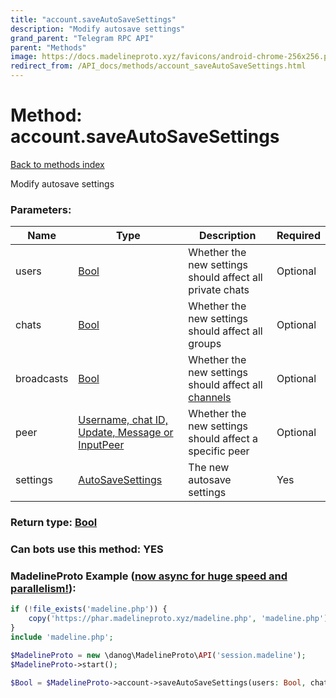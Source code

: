 ```yaml
---
title: "account.saveAutoSaveSettings"
description: "Modify autosave settings"
grand_parent: "Telegram RPC API"
parent: "Methods"
image: https://docs.madelineproto.xyz/favicons/android-chrome-256x256.png
redirect_from: /API_docs/methods/account_saveAutoSaveSettings.html
---
```

# Method: account.saveAutoSaveSettings
[Back to methods index](index.html)



Modify autosave settings

### Parameters:

| Name     |    Type       | Description | Required |
|----------|---------------|-------------|----------|
|users|[Bool](/API_docs/types/Bool.html) | Whether the new settings should affect all private chats | Optional|
|chats|[Bool](/API_docs/types/Bool.html) | Whether the new settings should affect all groups | Optional|
|broadcasts|[Bool](/API_docs/types/Bool.html) | Whether the new settings should affect all [channels](https://core.telegram.org/api/channel) | Optional|
|peer|[Username, chat ID, Update, Message or InputPeer](/API_docs/types/InputPeer.html) | Whether the new settings should affect a specific peer | Optional|
|settings|[AutoSaveSettings](/API_docs/types/AutoSaveSettings.html) | The new autosave settings | Yes|


### Return type: [Bool](/API_docs/types/Bool.html)

### Can bots use this method: **YES**


### MadelineProto Example ([now async for huge speed and parallelism!](https://docs.madelineproto.xyz/docs/ASYNC.html)):


```php
if (!file_exists('madeline.php')) {
    copy('https://phar.madelineproto.xyz/madeline.php', 'madeline.php');
}
include 'madeline.php';

$MadelineProto = new \danog\MadelineProto\API('session.madeline');
$MadelineProto->start();

$Bool = $MadelineProto->account->saveAutoSaveSettings(users: Bool, chats: Bool, broadcasts: Bool, peer: InputPeer, settings: AutoSaveSettings, );
```

